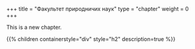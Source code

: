 +++
title = "Факультет природничих наук"
type = "chapter"
weight = 0
+++

This is a new chapter.

{{% children containerstyle="div" style="h2" description=true %}}